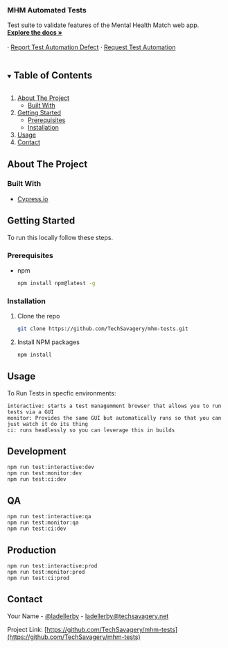 <!--
*** Thanks for checking out the Best-README-Template. If you have a suggestion
*** that would make this better, please fork the repo and create a pull request
*** or simply open an issue with the tag "enhancement".
*** Thanks again! Now go create something AMAZING! :D
***
***
***
*** To avoid retyping too much info. Do a search and replace for the following:
*** techsavagery, tests-cypress, twitter_handle, email, Tech Savagery: Tests - Cypress, Functional tests built to showcase the features and value of the Cypress.io testing framework.
-->

<!-- PROJECT SHIELDS -->
<!--
*** I'm using markdown "reference style" links for readability.
*** Reference links are enclosed in brackets [ ] instead of parentheses ( ).
*** See the bottom of this document for the declaration of the reference variables
*** for contributors-url, forks-url, etc. This is an optional, concise syntax you may use.
*** https://www.markdownguide.org/basic-syntax/#reference-style-links
-->
<!--[![Contributors][contributors-shield]][contributors-url]
[![Forks][forks-shield]][forks-url]
[![Stargazers][stars-shield]][stars-url]
[![Issues][issues-shield]][issues-url]
[![MIT License][license-shield]][license-url]
[![LinkedIn][linkedin-shield]][linkedin-url]-->

<!-- PROJECT LOGO -->
<br />
<p align="center">
  <!-- <a href="">
    <img src="" alt="Logo" width="516" height="120">
  </a> -->

  <h3 align="Left">MHM Automated Tests</h3>

  <p align="Left">
    Test suite to validate features of the Mental Health Match web app. 
    <br />
    <a href="https://github.com/TechSavagery/mhm-tests"><strong>Explore the docs »</strong></a>
    <br />
    <br />
    ·
    <a href="https://github.com/TechSavagery/mhm-tests/issues">Report Test Automation Defect</a>
    ·
    <a href="https://github.com/TechSavagery/mhm-tests/issues">Request Test Automation</a>
  </p>
</p>

<!-- TABLE OF CONTENTS -->
<details open="open">
  <summary><h2 style="display: inline-block">Table of Contents</h2></summary>
  <ol>
    <li>
      <a href="#about-the-project">About The Project</a>
      <ul>
        <li><a href="#built-with">Built With</a></li>
      </ul>
    </li>
    <li>
      <a href="#getting-started">Getting Started</a>
      <ul>
        <li><a href="#prerequisites">Prerequisites</a></li>
        <li><a href="#installation">Installation</a></li>
      </ul>
    </li>
    <li><a href="#usage">Usage</a></li>
    <li><a href="#contact">Contact</a></li>
  </ol>
</details>

<!-- ABOUT THE PROJECT -->

## About The Project

<!--[![Product Name Screen Shot][product-screenshot]](https://example.com)-->

### Built With

- [Cypress.io](https://www.cypress.io/)

<!-- GETTING STARTED -->

## Getting Started

To run this locally follow these steps.

### Prerequisites

- npm
  ```sh
  npm install npm@latest -g
  ```

### Installation

1. Clone the repo
   ```sh
   git clone https://github.com/TechSavagery/mhm-tests.git
   ```
2. Install NPM packages
   ```sh
   npm install
   ```

<!-- USAGE EXAMPLES -->

## Usage

To Run Tests in specfic environments:
```
interactive: starts a test managemment browser that allows you to run tests via a GUI
monitor: Provides the same GUI but automatically runs so that you can just watch it do its thing 
ci: runs headlessly so you can leverage this in builds 
```
## Development
`npm run test:interactive:dev`  
`npm run test:monitor:dev`  
`npm run test:ci:dev`  

## QA 
`npm run test:interactive:qa`  
`npm run test:monitor:qa`  
`npm run test:ci:dev`  

## Production 
`npm run test:interactive:prod`  
`npm run test:monitor:prod`  
`npm run test:ci:prod`  

<!--Use this space to show useful examples of how a project can be used. Additional screenshots, code examples and demos work well in this space. You may also link to more resources.

_For more examples, please refer to the [Documentation](https://example.com)_-->

<!-- ROADMAP -->

<!-- CONTRIBUTING -->

<!-- LICENSE -->

<!-- CONTACT -->

## Contact

Your Name - [@ladellerby](https://twitter.com/ladellerby) - ladellerby@techsavagery.net

Project Link: [https://github.com/TechSavagery/mhm-tests](https://github.com/TechSavagery/mhm-tests)

<!-- ACKNOWLEDGEMENTS -->

<!-- MARKDOWN LINKS & IMAGES -->
<!-- https://www.markdownguide.org/basic-syntax/#reference-style-links -->

[contributors-shield]: https://img.shields.io/github/contributors/techsavagery/repo.svg?style=for-the-badge
[contributors-url]: https://github.com/techsavagery/repo/graphs/contributors
[forks-shield]: https://img.shields.io/github/forks/techsavagery/repo.svg?style=for-the-badge
[forks-url]: https://github.com/techsavagery/repo/network/members
[stars-shield]: https://img.shields.io/github/stars/techsavagery/repo.svg?style=for-the-badge
[stars-url]: https://github.com/techsavagery/repo/stargazers
[issues-shield]: https://img.shields.io/github/issues/techsavagery/repo.svg?style=for-the-badge
[issues-url]: https://github.com/techsavagery/repo/issues
[license-shield]: https://img.shields.io/github/license/techsavagery/repo.svg?style=for-the-badge
[license-url]: https://github.com/techsavagery/repo/blob/master/LICENSE.txt
[linkedin-shield]: https://img.shields.io/badge/-LinkedIn-black.svg?style=for-the-badge&logo=linkedin&colorB=555
[linkedin-url]: https://linkedin.com/in/techsavagery
